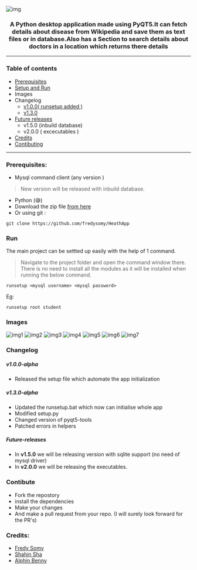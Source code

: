 ![img](https://socialify.git.ci/fredysomy/HeathApp/image?description=1&descriptionEditable=A%20%F0%9F%90%8D%20Python%20desktop%20application.&font=Source%20Code%20Pro&forks=1&issues=1&language=1&pattern=Signal&pulls=1&stargazers=1&theme=Dark)
#### <h3 align=center> A Python desktop application made using PyQT5.It can fetch details about disease from Wikipedia and save them as text files or in database.Also has a Section to search details about doctors in a location which returns there details </h3>
***
### Table of contents
* [Prerequisites](https://github.com/fredysomy/HeathApp#Prerequisites:)
* [Setup and Run](https://github.com/fredysomy/HeathApp#Run)
* Images
* Changelog
  * [v1.0.0( runsetup added )](https://github.com/fredysomy/HeathApp#v1.0.0-alpha)
  * [v1.3.0](https://github.com/fredysomy/HeathApp#v1.3.0-alpha)
* [Future releases](https://github.com/fredysomy/HeathApp#Future-releases)
  * v1.5.0 (inbuild database)
  * v2.0.0 ( excecutables )
* [Credits](https://github.com/fredysomy/HeathApp#Credits)
* [Contibuting](https://github.com/fredysomy/HeathApp#Contibute)
***
### Prerequisites:
* Mysql command client (any version )
> New version will be released with inbuild database.
* Python (😅)
* Download the zip file [from here](https://github.com/fredysomy/HeathApp/archive/v1.3.0-aplha.zip) <br>
* Or using git :
```git 
git clone https://github.com/fredysomy/HeathApp
```
### Run
The main project can be settted up easily with the help of 1 command.
> Navigate to the project folder and open the command window there.
There is no need to install all the modules as it will be installed when running the below command.
```batch
runsetup <mysql username> <mysql password>
```
Eg:
```batch
runsetup root student
```
### Images
![img1](https://github.com/fredysomy/HeathApp/blob/master/img/s1.png)
![img2](https://github.com/fredysomy/HeathApp/blob/master/img/s2.png)
![img3](https://github.com/fredysomy/HeathApp/blob/master/img/s3.png)
![img4](https://github.com/fredysomy/HeathApp/blob/master/img/s4.png)
![img5](https://github.com/fredysomy/HeathApp/blob/master/img/s5.png)
![img6](https://github.com/fredysomy/HeathApp/blob/master/img/s6.png)
![img7](https://github.com/fredysomy/HeathApp/blob/master/img/s7.png)
### Changelog
##### v1.0.0-alpha
* Released  the setup file which automate the app initialization <br>
##### v1.3.0-alpha
* Updated the runsetup.bat which now can initialise whole app
* Modified setup.py
* Changed version of pyqt5-tools
* Patched errors in helpers
##### Future-releases
* In **v1.5.0** we will be releasing version with sqlite support (no need of mysql driver)
* In **v2.0.0** we will be releasing the executables.
### Contibute
* Fork the repostory
* install the dependencies
* Make your changes
* And make a pull request from your repo. (I will surely look forward for the PR's)
### Credits:
* [Fredy Somy](https://github.com/fredysomy)
* [Shahin Sha](https://github.com/ShahinSha-dot)
* [Alphin Benny]()
